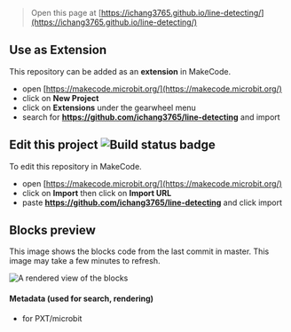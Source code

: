 
> Open this page at [https://ichang3765.github.io/line-detecting/](https://ichang3765.github.io/line-detecting/)

## Use as Extension

This repository can be added as an **extension** in MakeCode.

* open [https://makecode.microbit.org/](https://makecode.microbit.org/)
* click on **New Project**
* click on **Extensions** under the gearwheel menu
* search for **https://github.com/ichang3765/line-detecting** and import

## Edit this project ![Build status badge](https://github.com/ichang3765/line-detecting/workflows/MakeCode/badge.svg)

To edit this repository in MakeCode.

* open [https://makecode.microbit.org/](https://makecode.microbit.org/)
* click on **Import** then click on **Import URL**
* paste **https://github.com/ichang3765/line-detecting** and click import

## Blocks preview

This image shows the blocks code from the last commit in master.
This image may take a few minutes to refresh.

![A rendered view of the blocks](https://github.com/ichang3765/line-detecting/raw/master/.github/makecode/blocks.png)

#### Metadata (used for search, rendering)

* for PXT/microbit
<script src="https://makecode.com/gh-pages-embed.js"></script><script>makeCodeRender("{{ site.makecode.home_url }}", "{{ site.github.owner_name }}/{{ site.github.repository_name }}");</script>
